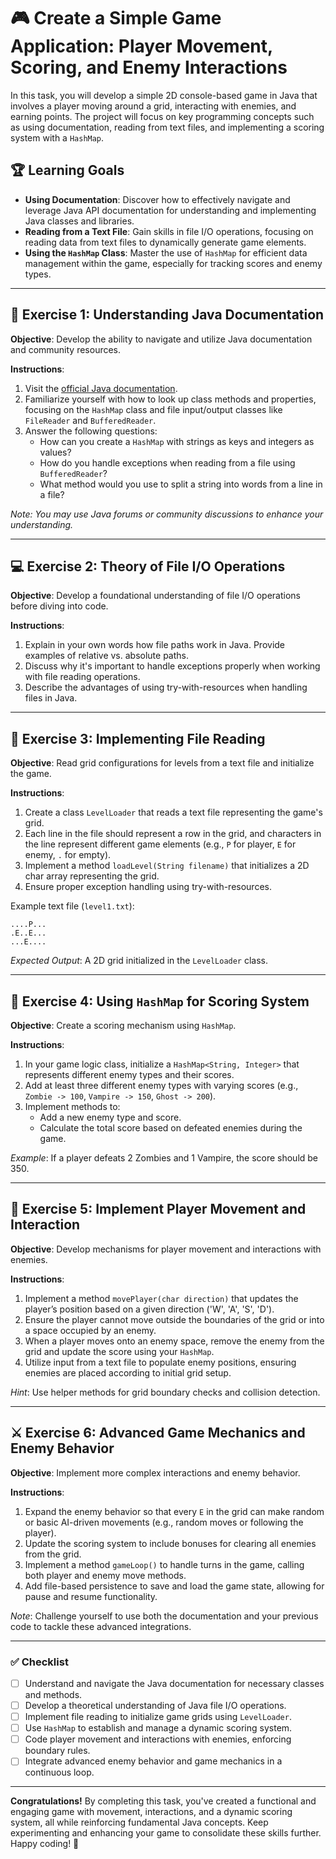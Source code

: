 # 🎮 Create a Simple Game Application: Player Movement, Scoring, and Enemy Interactions

In this task, you will develop a simple 2D console-based game in Java that involves a player moving around a grid, interacting with enemies, and earning points. The project will focus on key programming concepts such as using documentation, reading from text files, and implementing a scoring system with a `HashMap`.

## 🏆 Learning Goals
- **Using Documentation**: Discover how to effectively navigate and leverage Java API documentation for understanding and implementing Java classes and libraries.
- **Reading from a Text File**: Gain skills in file I/O operations, focusing on reading data from text files to dynamically generate game elements.
- **Using the `HashMap` Class**: Master the use of `HashMap` for efficient data management within the game, especially for tracking scores and enemy types.

---

## 📝 Exercise 1: Understanding Java Documentation

**Objective**: Develop the ability to navigate and utilize Java documentation and community resources.

**Instructions**:

1. Visit the [official Java documentation](https://docs.oracle.com/en/java/javase/17/docs/api/index.html).
2. Familiarize yourself with how to look up class methods and properties, focusing on the `HashMap` class and file input/output classes like `FileReader` and `BufferedReader`.
3. Answer the following questions:
   - How can you create a `HashMap` with strings as keys and integers as values?
   - How do you handle exceptions when reading from a file using `BufferedReader`?
   - What method would you use to split a string into words from a line in a file?

*Note: You may use Java forums or community discussions to enhance your understanding.*

---

## 💻 Exercise 2: Theory of File I/O Operations

**Objective**: Develop a foundational understanding of file I/O operations before diving into code.

**Instructions**:

1. Explain in your own words how file paths work in Java. Provide examples of relative vs. absolute paths.
2. Discuss why it's important to handle exceptions properly when working with file reading operations.
3. Describe the advantages of using try-with-resources when handling files in Java.

--- 

## 🚀 Exercise 3: Implementing File Reading

**Objective**: Read grid configurations for levels from a text file and initialize the game.

**Instructions**:

1. Create a class `LevelLoader` that reads a text file representing the game's grid.
2. Each line in the file should represent a row in the grid, and characters in the line represent different game elements (e.g., `P` for player, `E` for enemy, `.` for empty).
3. Implement a method `loadLevel(String filename)` that initializes a 2D char array representing the grid.
4. Ensure proper exception handling using try-with-resources.

Example text file (`level1.txt`):
```
....P...
.E..E...
...E....
```

*Expected Output*: A 2D grid initialized in the `LevelLoader` class.

---

## 🏹 Exercise 4: Using `HashMap` for Scoring System

**Objective**: Create a scoring mechanism using `HashMap`.

**Instructions**:

1. In your game logic class, initialize a `HashMap<String, Integer>` that represents different enemy types and their scores.
2. Add at least three different enemy types with varying scores (e.g., `Zombie -> 100`, `Vampire -> 150`, `Ghost -> 200`).
3. Implement methods to:
   - Add a new enemy type and score.
   - Calculate the total score based on defeated enemies during the game.

*Example*: If a player defeats 2 Zombies and 1 Vampire, the score should be 350.

---

## 🎯 Exercise 5: Implement Player Movement and Interaction

**Objective**: Develop mechanisms for player movement and interactions with enemies.

**Instructions**:

1. Implement a method `movePlayer(char direction)` that updates the player’s position based on a given direction ('W', 'A', 'S', 'D').
2. Ensure the player cannot move outside the boundaries of the grid or into a space occupied by an enemy.
3. When a player moves onto an enemy space, remove the enemy from the grid and update the score using your `HashMap`.
4. Utilize input from a text file to populate enemy positions, ensuring enemies are placed according to initial grid setup.

*Hint*: Use helper methods for grid boundary checks and collision detection.

---

## ⚔️ Exercise 6: Advanced Game Mechanics and Enemy Behavior

**Objective**: Implement more complex interactions and enemy behavior.

**Instructions**:

1. Expand the enemy behavior so that every `E` in the grid can make random or basic AI-driven movements (e.g., random moves or following the player).
2. Update the scoring system to include bonuses for clearing all enemies from the grid.
3. Implement a method `gameLoop()` to handle turns in the game, calling both player and enemy move methods.
4. Add file-based persistence to save and load the game state, allowing for pause and resume functionality.

*Note*: Challenge yourself to use both the documentation and your previous code to tackle these advanced integrations.

---

### ✅ Checklist

- [ ] Understand and navigate the Java documentation for necessary classes and methods.
- [ ] Develop a theoretical understanding of Java file I/O operations.
- [ ] Implement file reading to initialize game grids using `LevelLoader`.
- [ ] Use `HashMap` to establish and manage a dynamic scoring system.
- [ ] Code player movement and interactions with enemies, enforcing boundary rules.
- [ ] Integrate advanced enemy behavior and game mechanics in a continuous loop.

---

**Congratulations!** By completing this task, you've created a functional and engaging game with movement, interactions, and a dynamic scoring system, all while reinforcing fundamental Java concepts. Keep experimenting and enhancing your game to consolidate these skills further. Happy coding! 🎉